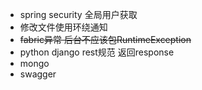 - spring security  全局用户获取
- 修改文件使用环绕通知
- ~~fabric异常  后台不应该包RuntimeException~~
- python django rest规范 返回response
- mongo
- swagger

